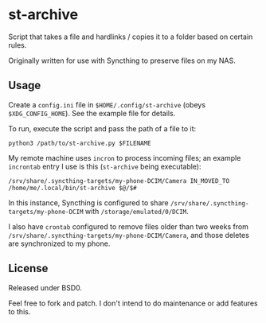 # st-archive

Script that takes a file and hardlinks / copies it to a folder based on certain rules.

Originally written for use with Syncthing to preserve files on my NAS.

## Usage

Create a `config.ini` file in `$HOME/.config/st-archive` (obeys `$XDG_CONFIG_HOME`).
See the example file for details.

To run, execute the script and pass the path of a file to it:

```
python3 /path/to/st-archive.py $FILENAME
```

My remote machine uses `incron` to process incoming files; an example `incrontab` entry I use is
this (`st-archive` being executable):

```
/srv/share/.syncthing-targets/my-phone-DCIM/Camera IN_MOVED_TO /home/me/.local/bin/st-archive $@/$#
```

In this instance, Syncthing is configured to share
`/srv/share/.syncthing-targets/my-phone-DCIM` with `/storage/emulated/0/DCIM`.

I also have `crontab` configured to remove files older than two weeks from
`/srv/share/.syncthing-targets/my-phone-DCIM/Camera`, and those deletes are synchronized
to my phone.

## License

Released under BSD0.

Feel free to fork and patch.  I don't intend to do maintenance or add features to this.
